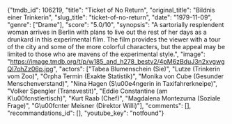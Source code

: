 {"tmdb_id": 106219, "title": "Ticket of No Return", "original_title": "Bildnis einer Trinkerin", "slug_title": "ticket-of-no-return", "date": "1979-11-09", "genre": ["Drame"], "score": "5.0/10", "synopsis": "A sartorially resplendent woman arrives in Berlin with plans to live out the rest of her days as a drunkard in this experimental film. The film provides the viewer with a tour of the city and some of the more colorful characters, but the appeal may be limited to those who are mavens of the experimental style.", "image": "https://image.tmdb.org/t/p/w185_and_h278_bestv2/4pM6zBduJ3n2xvgwgQI7ohZz06p.jpg", "actors": ["Tabea Blumenschein  (Sie)", "Lutze  (Trinkerin vom Zoo)", "Orpha Termin  (Exakte Statistik)", "Monika von Cube (Gesunder Menschenverstand)", "Nina Hagen (S\u00e4ngerin in Taxifahrerkneipe)", "Volker Spengler (Transvestit)", "Eddie Constantine (am K\u00fcnstlertisch)", "Kurt Raab (Chef)", "Magdalena Montezuma (Soziale Frage)", "G\u00fcnter Meisner (Direktor Willi)"], "comments": [], "recommandations_id": [], "youtube_key": "notfound"}